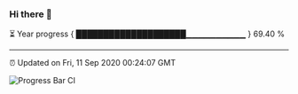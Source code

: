 ### Hi there 👋

⏳ Year progress { ████████████████████▁▁▁▁▁▁▁▁▁▁ } 69.40 %

---

⏰ Updated on Fri, 11 Sep 2020 00:24:07 GMT

![Progress Bar CI](https://github.com/liununu/liununu/workflows/Progress%20Bar%20CI/badge.svg)
